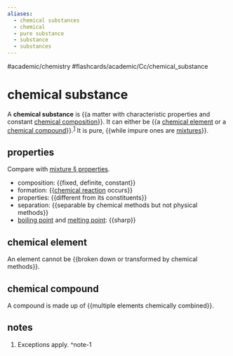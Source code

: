 ```yaml
---
aliases:
  - chemical substances
  - chemical
  - pure substance
  - substance
  - substances
---
```


#academic/chemistry #flashcards/academic/Cc/chemical_substance

# chemical substance

A __chemical substance__ is {{a matter with characteristic properties and constant [chemical composition](chemical%20composition.md)}}. It can either be {{a [chemical element](#chemical%20element) or a [chemical compound](#chemical%20compound)}}.<sup>[1](#^note-1)</sup> It is pure, {{while impure ones are [mixtures](mixture.md)}}. <!--SR:!2023-04-19,14,230!2023-05-13,36,270!2023-04-17,17,290-->

## properties

Compare with [mixture § properties](mixture.md#properties).

- composition: {{fixed, definite, constant}}
- formation: {{[chemical reaction](chemical%20reaction.md) occurs}}
- properties: {{different from its constituents}}
- separation: {{separable by chemical methods but not physical methods}}
- [boiling point](boiling%20point.md) and [melting point](melting%20point.md): {{sharp}} <!--SR:!2023-05-14,35,270!2023-04-15,15,290!2023-05-09,32,270!2023-04-10,11,270!2023-04-11,12,270-->

## chemical element

An element cannot be {{broken down or transformed by chemical methods}}. <!--SR:!2023-04-11,9,270-->

## chemical compound

A compound is made up of {{multiple elements chemically combined}}. <!--SR:!2023-04-13,10,250-->

## notes

1. Exceptions apply. ^note-1
